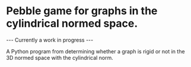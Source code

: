 # Pebble game for graphs in the cylindrical normed space.
--- Currently a work in progress ---

A Python program from determining whether a graph is rigid or not in the 3D normed space with the cylindrical norm.
